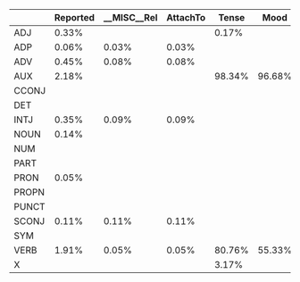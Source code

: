 |  | Reported | __MISC__Rel | AttachTo | Tense | Mood | Number__psor | Polarity | Genedr | PronType | Person | Person__psor | Gender | Poss | Definite | VerbForm | Typo | Shared | Number | ExtPos | Reflex | Subject
|---|---|---|---|---|---|---|---|---|---|---|---|---|---|---|---|---|---|---|---|---|---|
 | ADJ  | 0.33% |  |  | 0.17% |  |  |  |  | 0.83% |  |  | 71.65% |  |  | 0.17% |  |  | 78.60% | 0.25% |  | 
 | ADP  | 0.06% | 0.03% | 0.03% |  |  |  |  |  |  |  |  |  |  |  |  |  | 0.06% |  | 4.69% |  | 
 | ADV  | 0.45% | 0.08% | 0.08% |  |  |  | 4.78% |  | 1.02% |  |  | 0.93% |  |  |  |  |  | 1.07% | 14.02% |  | 
 | AUX  | 2.18% |  |  | 98.34% | 96.68% |  |  |  |  | 96.54% |  | 1.76% |  |  | 100.00% |  |  | 98.39% | 0.05% |  | 1.61%
 | CCONJ  |  |  |  |  |  |  |  |  |  |  |  |  |  |  |  |  |  |  | 0.78% |  | 
 | DET  |  |  |  |  |  | 11.69% |  |  | 96.81% | 3.16% | 11.69% | 66.65% | 3.13% | 80.21% |  |  | 4.94% | 98.91% |  |  | 
 | INTJ  | 0.35% | 0.09% | 0.09% |  |  |  |  |  |  |  |  |  |  |  |  |  |  |  | 0.13% |  | 
 | NOUN  | 0.14% |  |  |  |  |  |  | 0.02% |  |  |  | 96.95% |  |  |  |  | 0.34% | 98.01% | 3.98% |  | 
 | NUM  |  |  |  |  |  |  |  |  |  |  |  | 2.51% |  |  |  |  | 4.60% | 76.99% |  |  | 
 | PART  |  |  |  |  |  |  |  |  |  |  |  |  |  |  |  |  |  |  |  |  | 
 | PRON  | 0.05% |  |  |  |  | 0.02% |  |  | 91.56% | 86.76% | 0.02% | 48.40% |  |  |  |  | 1.23% | 80.40% |  | 2.10% | 
 | PROPN  |  |  |  |  |  |  |  |  |  |  |  | 3.82% |  |  |  |  | 0.48% | 4.06% |  |  | 
 | PUNCT  |  |  |  |  |  |  |  |  |  |  |  |  |  |  |  | 0.01% |  |  |  |  | 
 | SCONJ  | 0.11% | 0.11% | 0.11% |  |  |  |  |  |  |  |  |  |  |  |  |  |  |  | 3.48% |  | 
 | SYM  |  |  |  |  |  |  |  |  |  |  |  |  |  |  |  |  |  |  |  |  | 
 | VERB  | 1.91% | 0.05% | 0.05% | 80.76% | 55.33% |  |  |  |  | 55.45% |  | 26.15% |  |  | 97.98% |  | 0.09% | 79.99% | 2.14% |  | 17.10%
 | X  |  |  |  | 3.17% |  |  |  |  |  | 3.17% |  | 7.94% |  |  | 3.17% |  |  | 11.11% | 96.03% |  | 
